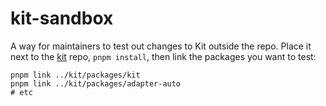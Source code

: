 # kit-sandbox

A way for maintainers to test out changes to Kit outside the repo. Place it next to the [kit](https://github.com/sveltejs/kit) repo, `pnpm install`, then link the packages you want to test:

```
pnpm link ../kit/packages/kit
pnpm link ../kit/packages/adapter-auto
# etc
```
